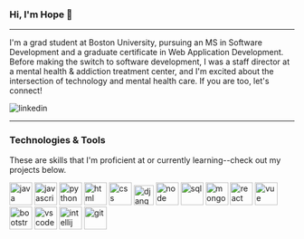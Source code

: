 ### Hi, I'm Hope 👋
<hr>

I'm a grad student at Boston University, pursuing an MS in Software Development and a graduate certificate in Web Application Development. Before making the switch to software development, I was a staff director at a mental health & addiction treatment center, and I'm excited about the intersection of technology and mental health care. If you are too, let's connect! 

![linkedin](https://user-images.githubusercontent.com/66707636/177416455-964d44cb-bdba-48bc-aae7-2b8f3a87b4b7.svg)

<hr>

### Technologies & Tools

These are skills that I'm proficient at or currently learning--check out my projects below.

<img src="https://user-images.githubusercontent.com/66707636/177418846-a240c391-94b0-4202-b071-c60a4515b6d2.svg" alt="java" width="40px">
<img src="https://user-images.githubusercontent.com/66707636/177418858-237ac6e5-9511-4bd4-9355-df59d18f2f81.svg" alt="javascript" width="40px">
<img src="https://user-images.githubusercontent.com/66707636/177418998-d543d406-11ef-4c03-8c18-317ff7f467b7.svg" alt="python" width="40px">
<img src="https://user-images.githubusercontent.com/66707636/177419055-26ba5165-81fe-44c4-9362-34358d0bc7c2.svg" alt="html" width="40px">
<img src="https://user-images.githubusercontent.com/66707636/177419068-409bc96f-3591-4dc9-805b-fb6ad567f982.svg" alt="css" width="40px">
<img src="https://user-images.githubusercontent.com/66707636/177420913-45f3bb5c-5977-4aae-860c-37b4e98d5d5f.svg" alt="django" width="35px">
<img src="https://user-images.githubusercontent.com/66707636/177420946-ac22d6a3-1cc9-4c9f-9198-64cab3c0922f.svg" alt="node" width="40px">
<img src="https://user-images.githubusercontent.com/66707636/177421957-562cd30d-4b8b-4ca0-b672-5062abdb10f4.svg" alt="sql" width="40px">
<img src="https://user-images.githubusercontent.com/66707636/177422016-2758da9c-9482-421d-a438-7fc96f4c550a.svg" alt="mongodb" width="40px">
<img src="https://user-images.githubusercontent.com/66707636/177422094-23c9e1f6-5953-45ad-9df2-a171d2fcfb42.svg" alt="react" width="40px">
<img src="https://user-images.githubusercontent.com/66707636/177422153-1291e476-a073-461c-b194-9ebc123fb90d.svg" alt="vue" width="40px">
<img src="https://user-images.githubusercontent.com/66707636/177422209-8223d64b-b119-4153-99b1-31bd67365ebe.svg" alt="bootstrap" width="40px">
<img src="https://user-images.githubusercontent.com/66707636/177422269-5848c9f4-60eb-4b7a-b040-345c9fbb210f.svg" alt="vscode" width="40px">
<img src="https://user-images.githubusercontent.com/66707636/177422297-d7bf49ba-7610-423a-a7a0-9f2423f55d19.svg" alt="intellij" width="40px">
<img src="https://user-images.githubusercontent.com/66707636/177422401-44f7f8aa-13dc-4966-b9c5-87673f0fafd3.svg" alt="git" width="40px">



<!--


Sections TODO

Short intro: bio, tools, interests 

My Favorite Projects section like YuriDevAT

coursework section? / currently learning

Most Used Languages banner



Check out the video demos in my pinned projects below!
-->
